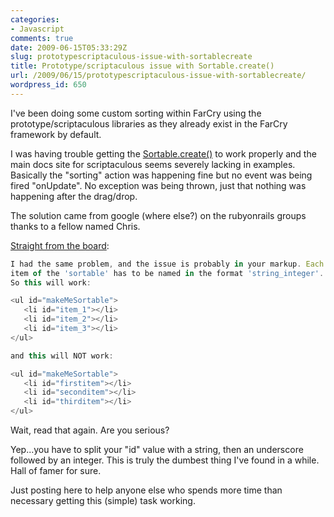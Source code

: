 ```yaml
---
categories:
- Javascript
comments: true
date: 2009-06-15T05:33:29Z
slug: prototypescriptaculous-issue-with-sortablecreate
title: Prototype/scriptaculous issue with Sortable.create()
url: /2009/06/15/prototypescriptaculous-issue-with-sortablecreate/
wordpress_id: 650
---
```


I've been doing some custom sorting within FarCry using the prototype/scriptaculous libraries as they already exist in the FarCry framework by default.

I was having trouble getting the [Sortable.create()](http://wiki.github.com/madrobby/scriptaculous/sortable-create) to work properly and the main docs site for scriptaculous seems severely lacking in examples. Basically the "sorting" action was happening fine but no event was being fired "onUpdate". No exception was being thrown, just that nothing was happening after the drag/drop.

The solution came from google (where else?) on the rubyonrails groups thanks to a fellow named Chris. 

[Straight from the board](http://groups.google.com/group/rubyonrails-spinoffs/browse_thread/thread/eb54b586942af4f2/d27bf870447b0584):

``` javascript
I had the same problem, and the issue is probably in your markup. Each
item of the 'sortable' has to be named in the format 'string_integer'.
So this will work:

<ul id="makeMeSortable">
   <li id="item_1"></li>
   <li id="item_2"></li>
   <li id="item_3"></li>
</ul>

and this will NOT work:

<ul id="makeMeSortable">
   <li id="firstitem"></li>
   <li id="seconditem"></li>
   <li id="thirditem"></li>
</ul> 
```

Wait, read that again. Are you serious? 

Yep...you have to split your "id" value with a string, then an underscore followed by an integer. This is truly the dumbest thing I've found in a while. Hall of famer for sure.

Just posting here to help anyone else who spends more time than necessary getting this (simple) task working.
